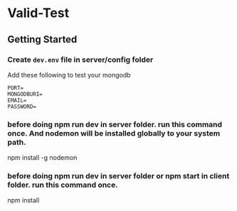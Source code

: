 # Valid-Test

## Getting Started

### Create `dev.env` file in server/config folder

Add these following to test your mongodb
```
PORT=
MONGODBURI=
EMAIL=
PASSWORD=
```

### before doing npm run dev in server folder.  run this command once. And nodemon will be installed globally to your system path.

npm install -g nodemon 

### before doing npm run dev in server folder or  npm start in client folder. run this command once.

npm install
